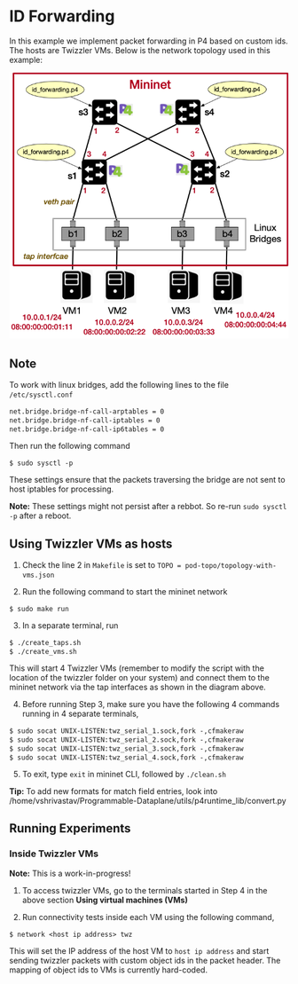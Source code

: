 # ID Forwarding

In this example we implement packet forwarding in P4 based on custom ids. The hosts are Twizzler VMs. Below is the network topology used in this example:

![pod-topo](https://github.com/vishal1303/Programmable-Dataplane/blob/master/examples/id_forwarding/pod-topo/pod-topo.png)

## Note

To work with linux bridges, add the following lines to the file `/etc/sysctl.conf`
```shell
net.bridge.bridge-nf-call-arptables = 0
net.bridge.bridge-nf-call-iptables = 0
net.bridge.bridge-nf-call-ip6tables = 0
```
Then run the following command
```shell
$ sudo sysctl -p
```

These settings ensure that the packets traversing the bridge are not sent to host iptables for processing.

**Note:** These settings might not persist after a rebbot. So re-run `sudo sysctl -p` after a reboot.

## Using Twizzler VMs as hosts

1. Check the line 2 in `Makefile` is set to `TOPO = pod-topo/topology-with-vms.json`

2. Run the following command to start the mininet network
```shell
$ sudo make run
```

3. In a separate terminal, run 
```shell
$ ./create_taps.sh
$ ./create_vms.sh
```
This will start 4 Twizzler VMs (remember to modify the script with the location of the twizzler folder on your system) and connect them to the mininet network via the tap interfaces as shown in the diagram above.

4. Before running Step 3, make sure you have the following 4 commands running in 4 separate terminals,
```shell
$ sudo socat UNIX-LISTEN:twz_serial_1.sock,fork -,cfmakeraw
$ sudo socat UNIX-LISTEN:twz_serial_2.sock,fork -,cfmakeraw
$ sudo socat UNIX-LISTEN:twz_serial_3.sock,fork -,cfmakeraw
$ sudo socat UNIX-LISTEN:twz_serial_4.sock,fork -,cfmakeraw
```

5. To exit, type `exit` in mininet CLI, followed by `./clean.sh`

**Tip:** To add new formats for match field entries, look into /home/vshrivastav/Programmable-Dataplane/utils/p4runtime_lib/convert.py

## Running Experiments

### Inside Twizzler VMs

**Note:** This is a work-in-progress!

1. To access twizzler VMs, go to the terminals started in Step 4 in the above section **Using virtual machines (VMs)**

2. Run connectivity tests inside each VM using the following command,
```shell
$ network <host ip address> twz
```
This will set the IP address of the host VM to `host ip address` and start sending twizzler packets with custom object ids in the packet header. The mapping of object ids to VMs is currently hard-coded.

